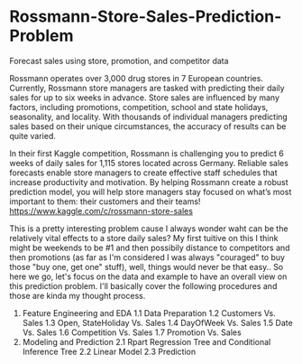 # Rossmann-Store-Sales-Prediction-Problem

Forecast sales using store, promotion, and competitor data

Rossmann operates over 3,000 drug stores in 7 European countries. Currently, 
Rossmann store managers are tasked with predicting their daily sales for up to six weeks in advance. Store sales are influenced by many factors, including promotions, competition, school and state holidays, seasonality, and locality. With thousands of individual managers predicting sales based on their unique circumstances, the accuracy of results can be quite varied.

In their first Kaggle competition, Rossmann is challenging you to predict 6 weeks of daily sales for 1,115 stores located across Germany. Reliable sales forecasts enable store managers to create effective staff schedules that increase productivity and motivation. By helping Rossmann create a robust prediction model, you will help store managers stay focused on what’s most important to them: their customers and their teams! 
https://www.kaggle.com/c/rossmann-store-sales

This is a pretty interesting problem cause I always wonder waht can be the relatively vital effects to a store daily sales? My first tuitive on this I think might be weekends to be #1 and then possibily distance to competitors and then promotions (as far as I'm considered I was always "couraged" to buy those "buy one, get one" stuff), well, things would never be that easy.. So here we go, let's focus on the data and example to have an overall view on this prediction problem.
  I'll basically cover the following procedures and those are kinda my thought process.
1. Feature Engineering and EDA
   1.1 Data Preparation
   1.2 Customers Vs. Sales
   1.3 Open, StateHoliday Vs. Sales
   1.4 DayOfWeek Vs. Sales
   1.5 Date Vs. Sales
   1.6 Competition Vs. Sales
   1.7 Promotion Vs. Sales
2. Modeling and Prediction
   2.1 Rpart Regression Tree and Conditional Inference Tree
   2.2 Linear Model
   2.3 Prediction
